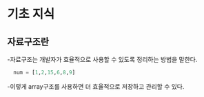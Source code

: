 # 기초 지식
## 자료구조란
-자료구조는 개발자가 효율적으로 사용할 수 있도록 정리하는 방법을 말한다. 
```python
  num = [1,2,15,6,8,9]
```
-이렇게 array구조를 사용하면 더 효율적으로 저장하고 관리할 수 있다. 

